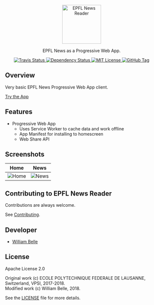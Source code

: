 <p align="center">
  <img alt="EPFL News Reader" width=" 128" height=" 128" src="https://raw.githubusercontent.com/epfl-devrun/epfl-news-reader/master/src/img/icons/icon-512.png" />
</p>

<p align="center">
  EPFL News as a Progressive Web App.
</p>

<p align="center">
  <a href="https://travis-ci.org/epfl-devrun/epfl-news-reader">
    <img alt="Travis Status" src="https://travis-ci.org/epfl-devrun/epfl-news-reader.svg?branch=master">
  </a>
  <a href="https://david-dm.org/epfl-devrun/epfl-news-reader">
    <img alt="Dependency Status" src="https://david-dm.org/epfl-devrun/epfl-news-reader/status.svg"/>
  </a>
  <a href="https://raw.githubusercontent.com/epfl-devrun/epfl-news-reader/master/LICENSE">
    <img alt="MIT License" src="https://img.shields.io/badge/license-Apache%202.0-blue.svg">
  </a>
  <a href='https://github.com/epfl-devrun/epfl-news-reader/tags'>
    <img alt="GitHub Tag" src="https://img.shields.io/github/tag/epfl-devrun/epfl-news-reader.svg" />
  </a>
</p>

Overview
--------

Very basic EPFL News Progressive Web App client.

[Try the App](https://epfl-devrun.github.io/epfl-news-reader/)

Features
--------

  * Progressive Web App
    * Uses Service Worker to cache data and work offline
    * App Manifest for installing to homescreen
    * Web Share API

Screenshots
-----------

Home                                |  News
:----------------------------------:|:--------------------------------------:		
![Home](https://raw.githubusercontent.com/epfl-devrun/epfl-news-reader/master/doc/screenshot-1.png)|![News](https://raw.githubusercontent.com/epfl-devrun/epfl-news-reader/master/doc/screenshot-2.png)

Contributing to EPFL News Reader
--------------------------------

Contributions are always welcome.

See [Contributing](CONTRIBUTING.md).

Developer
---------

  * [William Belle](https://github.com/williambelle)

License
-------

Apache License 2.0

Original work (c) ECOLE POLYTECHNIQUE FEDERALE DE LAUSANNE, Switzerland, VPSI, 2017-2018.  
Modified work (c) William Belle, 2018.

See the [LICENSE](LICENSE) file for more details.

